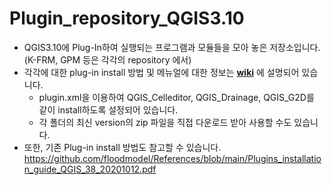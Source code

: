 # Plugin_repository_QGIS3.10
* QGIS3.10에 Plug-In하여 실행되는 프로그램과 모듈들을 모아 놓은 저장소입니다.<br/>
    (K-FRM, GPM 등은 각각의 repository 에서) <br/>      
* 각각에 대한 plug-in install 방법 및 메뉴얼에 대한 정보는 [**wiki**](https://github.com/floodmodel/Plugin_repository_QGIS3.10/wiki) 에 설명되어 있습니다.<br/>
  - plugin.xml을 이용하여 QGIS_Celleditor, QGIS_Drainage, QGIS_G2D를 같이 install하도록 설정되어 있습니다.   
  - 각 폴더의 최신 version의 zip 파일을 직접 다운로드 받아 사용할 수도 있습니다.
* 또한, 기존 Plug-in install 방법도 참고할 수 있습니다. https://github.com/floodmodel/References/blob/main/Plugins_installation_guide_QGIS_38_20201012.pdf 
